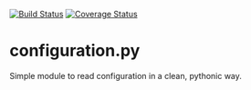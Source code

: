 [![Build Status](https://travis-ci.org/akaIDIOT/python-configuration.svg?branch=master)](https://travis-ci.org/akaIDIOT/python-configuration)
[![Coverage Status](https://img.shields.io/coveralls/akaIDIOT/python-configuration.svg)](https://coveralls.io/r/akaIDIOT/python-configuration?branch=master)

configuration.py
================

Simple module to read configuration in a clean, pythonic way.
